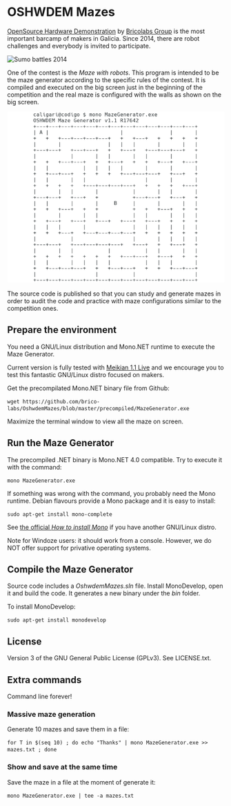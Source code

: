 # OSHWDEM Mazes

[OpenSource Hardware Demonstration][OSH01] by [Bricolabs Group][BRI01] is the most important barcamp of makers in Galicia. Since 2014, there are robot challenges and everybody is invited to participate.

![Sumo battles 2014](http://oshwdem.org/wp-content/uploads/2014/11/bots.jpg)

One of the contest is the _Maze with robots_. This program is intended to be the maze generator according to the specific rules of the contest. It is compiled and executed on the big screen just in the beginning of the competition and the real maze is configured with the walls as shown on the big screen.

![Executing Maze Generator](img/img01.png)

The source code is published so that you can study and generate mazes in order to audit the code and practice with maze configurations similar to the competition ones.


## Prepare the environment

You need a GNU/Linux distribution and Mono.NET runtime to execute the Maze Generator. 

Current version is fully tested with [Meikian 1.1 Live][MEI01] and we encourage you to test this fantastic GNU/Linux distro focused on makers.

Get the precompilated Mono.NET binary file from Github:

    wget https://github.com/brico-labs/OshwdemMazes/blob/master/precompiled/MazeGenerator.exe

Maximize the terminal window to view all the maze on screen.



## Run the Maze Generator

The precompiled .NET binary is Mono.NET 4.0 compatible. Try to execute it with the command:

    mono MazeGenerator.exe

If something was wrong with the command, you probably need the Mono runtime. Debian flavours provide a Mono package and it is easy to install:

    sudo apt-get install mono-complete

See [the official _How to install Mono_][MON01] if you have another GNU/Linux distro.

Note for Windoze users: it should work from a console. However, we do NOT offer support for privative operating systems.



## Compile the Maze Generator

Source code includes a _OshwdemMazes.sln_ file. Install MonoDevelop, open it and build the code. It generates a new binary under the _bin_ folder.

To install MonoDevelop:

    sudo apt-get install monodevelop



## License

Version 3 of the GNU General Public License (GPLv3). See LICENSE.txt.



## Extra commands

Command line forever!


### Massive maze generation

Generate 10 mazes and save them in a file:

    for T in $(seq 10) ; do echo "Thanks" | mono MazeGenerator.exe >> mazes.txt ; done


### Show and save at the same time

Save the maze in a file at the moment of generate it:

    mono MazeGenerator.exe | tee -a mazes.txt



[BRI01]: http://bricolabs.cc/
[MEI01]: http://meikian.eu/
[MON01]: http://www.mono-project.com/docs/getting-started/install/linux/
[OSH01]: http://oshwdem.org/


